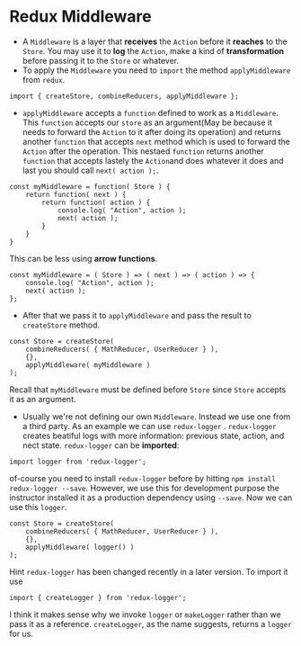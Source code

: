 # Redux Middleware
* A ` Middleware ` is a layer that **receives** the ` Action ` before it **reaches** to the ` Store `. You may use it to **log** the ` Action `, make a kind of **transformation** before passing it to the ` Store ` or whatever.
* To apply the ` Middleware ` you need to ` import ` the method ` applyMiddleware ` from ` redux `.
```
import { createStore, combineReducers, applyMiddleware };
```   
* ` applyMiddleware ` accepts a ` function ` defined to work as a ` Middleware `. This ` function ` accepts our ` store ` as an argument(May be because it needs to forward the ` Action ` to it after doing its operation) and returns another ` function ` that accepts ` next ` method which is used to forward the ` Action ` after the operation. This nestaed ` function ` returns another ` function ` that accepts lastely the ` Action `and does whatever it does and last you should call ` next( action ); `.
```
const myMiddleware = function( Store ) {
    return function( next ) {
        return function( action ) {
            console.log( "Action", action );
            next( action );
        }
    }
}
```
This can be less using **arrow functions**.
```
const myMiddleware = ( Store ) => ( next ) => ( action ) => {
    console.log( "Action", action );
    next( action );
};
```
* After that we pass it to ` applyMiddleware ` and pass the result to ` createStore ` method.
```
const Store = createStore(
    combineReducers( { MathReducer, UserReducer } ),
    {},
    applyMiddleware( myMiddleware )
);
```
Recall that ` myMiddleware ` must be defined before ` Store ` since ` Store ` accepts it as an argument.
* Usually we're not defining our own ` Middleware `. Instead we use one from a third party. As an example we can use ` redux-logger ` . ` redux-logger ` creates beatiful logs with more information: previous state, action, and nect state. ` redux-logger ` can be **imported**:
```
import logger from 'redux-logger';
```
of-course you need to install ` redux-logger ` before by hitting ` npm install redux-logger --save `. However, we use this for development purpose the instructor installed it as a production dependency using ` --save `.
Now we can use this ` logger `.
```
const Store = createStore(
    combineReducers( { MathReducer, UserReducer } ),
    {},
    applyMiddleware( logger() )
);
```  
Hint ` redux-logger ` has been changed recently in a later version. To import it use
```
import { createLogger } from 'redux-logger';
```
I think it makes sense why we invoke ` logger ` or ` makeLogger ` rather than we pass it as a reference. ` createLogger `, as the name suggests, returns a ` logger ` for us.
